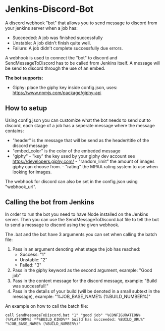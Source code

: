 # Jenkins-Discord-Bot

A discord webhook "bot" that allows you to send message to discord from your jenkins server when a job has:
 - Succeeded: A job was finished successfully
 - Unstable: A job didn't finish quite well.
 - Failure: A job didn't complete successfully due errors.
 
 A webhook is used to connect the "bot" to discord and SendMessageToDiscord has to be called from Jenkins itself.
 A message will be send to discord through the use of an embed.
 
 **The bot supports:**
 - Giphy: place the giphy key inside config.json, uses: https://www.npmjs.com/package/giphy-api
 
 ## How to setup
 Using config.json you can customize what the bot needs to send out to discord, each stage of a job has a seperate message where the message contains:
   - "header" is the message that will be send as the header/title of the discord message
   - "embed_color" is the color of the embeded message
   - "giphy"
    - "key" the key used by your giphy dev account see https://developers.giphy.com/
    - "random_limit" the amount of images giphy can choose from.
    - "rating" the MPAA rating system to use when looking for images.
   
The webhook for discord can also be set in the config.json using "webhook_url".

## Calling the bot from Jenkins
In order to run the bot you need to have Node installed on the Jenkins server. Then you can use the SendMessageToDiscord.bat file to 
tell the bot to send a message to discord using the given webhook.

The .bat and the bot have 3 arguments you can set when calling the batch file:
1. Pass in an argument denoting what stage the job has reached: 
    - Success: "1"
    - Unstable: "2"
    - Failed: "3"
2. Pass in the giphy keyword as the second argument, example: "Good job"
3. Pass in the content message for the discord message, example: "Build was successfull!"
4. Pass in the details of your build (will be denoted in a small subtext in the message), example: "%JOB_BASE_NAME% (%BUILD_NUMBER%)"

An example on how to call the batch file:
```Shell
call SendMessageToDiscord.bat "1" "good job" "%CONFIGURATION%(%PLATFORM%) **%BUILD_KIND%** build has succeeded: %BUILD_URL%" "%JOB_BASE_NAME% (%BUILD_NUMBER%)"
```
